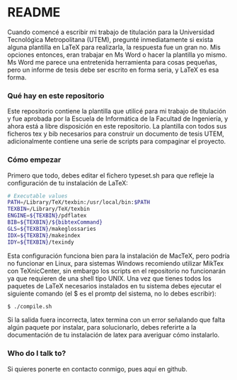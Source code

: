 # README #
Cuando comencé a escribir mi trabajo de titulación para la Universidad Tecnológica Metropolitana (UTEM), pregunté inmediatamente si exista alguna plantilla en LaTeX para realizarla, la respuesta fue un gran no. Mis opciones entonces, eran trabajar en Ms Word o hacer la plantilla yo mismo. Ms Word me parece una entretenida herramienta para cosas pequeñas, pero un informe de tesis debe ser escrito en forma seria, y LaTeX es esa forma.

### Qué hay en este repositorio ###
Este repositorio contiene la plantilla que utilicé para mi trabajo de titulación y fue aprobada por la Escuela de Informática de la Facultad de Ingeniería, y ahora está a libre disposición en este repositorio.
La plantilla con todos sus ficheros tex y bib necesarios para construir un documento de tesis UTEM, adicionalmente contiene una serie de scripts para compaginar el proyecto.

### Cómo empezar ###
Primero que todo, debes editar el fichero typeset.sh para que refleje la configuración de tu instalación de LaTeX:
```bash
# Executable values
PATH=/Library/TeX/texbin:/usr/local/bin:$PATH
TEXBIN=/Library/TeX/texbin
ENGINE=${TEXBIN}/pdflatex
BIB=${TEXBIN}/${bibtexCommand}
GLS=${TEXBIN}/makeglossaries
IDX=${TEXBIN}/makeindex
IDY=${TEXBIN}/texindy
```
Esta configuración funciona bien para la instalación de MacTeX, pero podría no funcionar en Linux, para sistemas Windows recomiendo utilizar MikTex con TeXnicCenter, sin embargo los scripts en el repositorio no funcionarán ya que requieren de una shell tipo UNIX. Una vez que tienes todos los paquetes de LaTeX necesarios instalados en tu sistema debes ejecutar el siguiente comando (el $ es el promtp del sistema, no lo debes escribir):
```bash
$ ./compile.sh
```
Si la salida fuera incorrecta, latex termina con un error señalando que falta algún paquete por instalar, para solucionarlo, debes referirte a la documentación de tu instalación de latex para averiguar cómo instalarlo.

### Who do I talk to? ###
Si quieres ponerte en contacto conmigo, pues aquí en github.
